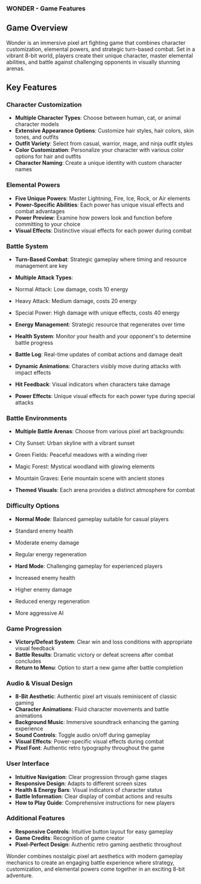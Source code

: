 ### WONDER - Game Features

## Game Overview

Wonder is an immersive pixel art fighting game that combines character customization, elemental powers, and strategic turn-based combat. Set in a vibrant 8-bit world, players create their unique character, master elemental abilities, and battle against challenging opponents in visually stunning arenas.

## Key Features

### Character Customization

- **Multiple Character Types**: Choose between human, cat, or animal character models
- **Extensive Appearance Options**: Customize hair styles, hair colors, skin tones, and outfits
- **Outfit Variety**: Select from casual, warrior, mage, and ninja outfit styles
- **Color Customization**: Personalize your character with various color options for hair and outfits
- **Character Naming**: Create a unique identity with custom character names


### Elemental Powers

- **Five Unique Powers**: Master Lightning, Fire, Ice, Rock, or Air elements
- **Power-Specific Abilities**: Each power has unique visual effects and combat advantages
- **Power Preview**: Examine how powers look and function before committing to your choice
- **Visual Effects**: Distinctive visual effects for each power during combat


### Battle System

- **Turn-Based Combat**: Strategic gameplay where timing and resource management are key
- **Multiple Attack Types**:

- Normal Attack: Low damage, costs 10 energy
- Heavy Attack: Medium damage, costs 20 energy
- Special Power: High damage with unique effects, costs 40 energy



- **Energy Management**: Strategic resource that regenerates over time
- **Health System**: Monitor your health and your opponent's to determine battle progress
- **Battle Log**: Real-time updates of combat actions and damage dealt
- **Dynamic Animations**: Characters visibly move during attacks with impact effects
- **Hit Feedback**: Visual indicators when characters take damage
- **Power Effects**: Unique visual effects for each power type during special attacks


### Battle Environments

- **Multiple Battle Arenas**: Choose from various pixel art backgrounds:

- City Sunset: Urban skyline with a vibrant sunset
- Green Fields: Peaceful meadows with a winding river
- Magic Forest: Mystical woodland with glowing elements
- Mountain Graves: Eerie mountain scene with ancient stones



- **Themed Visuals**: Each arena provides a distinct atmosphere for combat


### Difficulty Options

- **Normal Mode**: Balanced gameplay suitable for casual players

- Standard enemy health
- Moderate enemy damage
- Regular energy regeneration



- **Hard Mode**: Challenging gameplay for experienced players

- Increased enemy health
- Higher enemy damage
- Reduced energy regeneration
- More aggressive AI





### Game Progression

- **Victory/Defeat System**: Clear win and loss conditions with appropriate visual feedback
- **Battle Results**: Dramatic victory or defeat screens after combat concludes
- **Return to Menu**: Option to start a new game after battle completion


### Audio & Visual Design

- **8-Bit Aesthetic**: Authentic pixel art visuals reminiscent of classic gaming
- **Character Animations**: Fluid character movements and battle animations
- **Background Music**: Immersive soundtrack enhancing the gaming experience
- **Sound Controls**: Toggle audio on/off during gameplay
- **Visual Effects**: Power-specific visual effects during combat
- **Pixel Font**: Authentic retro typography throughout the game


### User Interface

- **Intuitive Navigation**: Clear progression through game stages
- **Responsive Design**: Adapts to different screen sizes
- **Health & Energy Bars**: Visual indicators of character status
- **Battle Information**: Clear display of combat actions and results
- **How to Play Guide**: Comprehensive instructions for new players


### Additional Features

- **Responsive Controls**: Intuitive button layout for easy gameplay
- **Game Credits**: Recognition of game creator
- **Pixel-Perfect Design**: Authentic retro gaming aesthetic throughout


Wonder combines nostalgic pixel art aesthetics with modern gameplay mechanics to create an engaging battle experience where strategy, customization, and elemental powers come together in an exciting 8-bit adventure.
